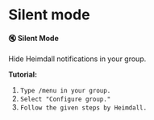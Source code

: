 # Silent mode

#### 🔇 Silent Mode

Hide Heimdall notifications in your group.

**Tutorial:**

1. `Type /menu in your group.`
2. `Select "Configure group."`
3. `Follow the given steps by Heimdall.`

